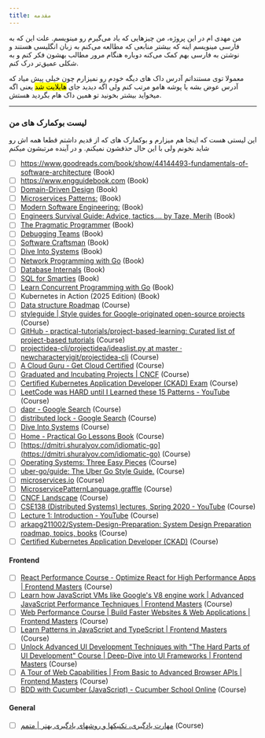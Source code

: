 ```yaml
---
title: مقدمه
---
```


من مهدی ام در این پروژه، من چیزهایی که یاد می‌گیرم رو مینویسم. علت این که به فارسی مینویسم اینه که بیشتر منابعی که مطالعه می‌کنم به زبان انگلیسی هستند و نوشتن به فارسی بهم کمک می‌کنه دوباره هنگام مرور مطالب بهشون فکر کنم و به شکلی عمیق‌تر درک کنم.

معمولا توی مستنداتم آدرس داک های دیگه خودم رو نمیزارم چون خیلی پیش میاد که آدرس عوض بشه یا پوشه هامو مرتب کنم ولی اگه دیدید جای <mark>هایلایت شد</mark> یعنی اگه میخواید بیشتر بخونید تو همین داک هام بگردید هستش.




--- 
### لیست بوکمارک های من
این لیستی هست که اینجا هم میزارم و بوکمارک های که از قدیم داشتم قطعا همه اش رو شاید نخونم ولی با این حال حذفشون نمیکنم. و در آینده مرتبشون میکنم
- [ ] https://www.goodreads.com/book/show/44144493-fundamentals-of-software-architecture (Book)
- [ ] https://www.engguidebook.com (Book)
- [ ] [Domain-Driven Design](https://www.amazon.ae/Domain-Driven-Design-Tackling-Complexity-Software/dp/0321125215/ref=asc_df_0321125215/?tag=googleshopp09-21&linkCode=df0&hvadid=355845466533&hvpos=&hvnetw=g&hvrand=16851866025727766737&hvpone=&hvptwo=&hvqmt=&hvdev=c&hvdvcmdl=&hvlocint=&hvlocphy=2784&hvtargid=pla-449269547899&psc=1&mcid=0fd7934200b73743ab9b9579915ac975) (Book)
- [ ] [Microservices Patterns:](https://www.amazon.com/Microservices-Patterns-examples-Chris-Richardson/dp/1617294543) (Book)
- [ ] [Modern Software Engineering:](https://www.amazon.com/Modern-Software-Engineering-Better-Faster/dp/B0BLXCXT3R/) (Book)
- [ ] [Engineers Survival Guide: Advice, tactics,... by Taze, Merih](https://www.amazon.com/Engineers-Survival-Guide-Facebook-Microsoft/dp/B09MBZBGFK/) (Book)
- [ ] [The Pragmatic Programmer](https://www.amazon.com/Pragmatic-Programmer-Anniversary-Journey-Mastery/dp/B0833FBNHV/) (Book)
- [ ] [Debugging Teams](https://www.debuggingteams-fa.com/) (Book)
- [ ] [Software Craftsman](https://www.amazon.com/Software-Craftsman-Professionalism-Pragmatism-Robert/dp/0134052501/) (Book)
- [ ] [Dive Into Systems](https://diveintosystems.org/book/introduction.html) (Book)
- [ ] [Network Programming with Go](https://www.amazon.com/Network-Programming-Go-Adam-Woodbeck/dp/1718500882) (Book)
- [ ] [Database Internals](https://www.amazon.de/-/en/Database-Internals-Deep-Distributed-Systems/dp/1492040347) (Book)
- [ ] [SQL for Smarties](https://skybooks.ir/products/SQL-for-Smarties) (Book)
- [ ] [Learn Concurrent Programming with Go](https://www.manning.com/books/learn-concurrent-programming-with-go) (Book)
- [ ] Kubernetes in Action (2025 Edition) (Book)
- [ ] [Data structure Roadmap](https://neetcode.io/roadmap) (Course)
- [ ] [styleguide | Style guides for Google-originated open-source projects](https://google.github.io/styleguide/go/best-practices.html) (Course)
- [ ] [GitHub - practical-tutorials/project-based-learning: Curated list of project-based tutorials](https://github.com/practical-tutorials/project-based-learning?tab=readme-ov-file#go) (Course)
- [ ] [projectidea-cli/projectidea/ideaslist.py at master · newcharacteryigit/projectidea-cli](https://github.com/newcharacteryigit/projectidea-cli/blob/master/projectidea/ideaslist.py) (Course)
- [ ] [A Cloud Guru - Get Cloud Certified](https://www.pluralsight.com/cloud-guru) (Course)
- [ ] [Graduated and Incubating Projects | CNCF](https://www.cncf.io/projects/) (Course)
- [ ] [Certified Kubernetes Application Developer (CKAD) Exam](https://training.linuxfoundation.org/certification/certified-kubernetes-application-developer-ckad/) (Course)
- [ ] [LeetCode was HARD until I Learned these 15 Patterns - YouTube](https://m.youtube.com/watch?v=DjYZk8nrXVY) (Course)
- [ ] [dapr - Google Search](https://www.google.com/search?q=dapr&oq=dapr&gs_lcrp=EgZjaHJvbWUyBggAEEUYOTIGCAEQRRg80gEIMTUwMmowajeoAgCwAgA&sourceid=chrome&ie=UTF-8) (Course)
- [ ] [distributed lock - Google Search](https://www.google.com/search?q=distributed+lock&newwindow=1&sca_esv=a5db118e05c2ad26&sxsrf=ADLYWILQAjL0gIh-n2g1MlgQ_0EtHWuqFg:1728222358954&udm=2&source=iu&ictx=1&vet=1&fir=f3rpJkP1tAVgrM%252ChjX-20748BTHAM%252C_%253BZjO2EUmxoxg7iM%252CbaZdpXzcUaIcfM%252C_%253BFCU3QcqgYByI2M%252CpEFQ32tLN9-pCM%252C_%253BL8PgltD6L7oxFM%252C293BwaSNrhYRhM%252C_%253BAZV8YZaFBJXu5M%252CwFkhpw5FxxkpoM%252C_&usg=AI4_-kS_1SR28LN4CAPxIQSARhGPoHt-mg&sa=X&sqi=2&ved=2ahUKEwiykLH-8fmIAxWkhf0HHWbLJRYQ_h16BAgyEAE#vhid=FCU3QcqgYByI2M&vssid=mosaic) (Course)
- [ ] [Dive Into Systems](https://diveintosystems.org/book/C2-C_depth/advanced_pointer_arithmetic.html) (Course)
- [ ] [Home - Practical Go Lessons Book](https://www.practical-go-lessons.com/) (Course)
- [ ] [https://dmitri.shuralyov.com/idiomatic-go](https://dmitri.shuralyov.com/idiomatic-go) (Course)
- [ ] [Operating Systems: Three Easy Pieces](https://pages.cs.wisc.edu/~remzi/OSTEP/) (Course)
- [ ] [uber-go/guide: The Uber Go Style Guide.](https://github.com/uber-go/guide/tree/master?tab=readme-ov-file) (Course)
- [ ] [microservices.io](https://microservices.io/) (Course)
- [ ] [MicroservicePatternLanguage.graffle](https://microservices.io/i/MicroservicePatternLanguage.pdf) (Course)
- [ ] [CNCF Landscape](https://landscape.cncf.io/) (Course)
- [ ] [CSE138 (Distributed Systems) lectures, Spring 2020 - YouTube](https://www.youtube.com/playlist?list=PLNPUF5QyWU8O0Wd8QDh9KaM1ggsxspJ31) (Course)
- [ ] [Lecture 1: Introduction - YouTube](https://www.youtube.com/watch?v=cQP8WApzIQQ&list=PLrw6a1wE39_tb2fErI4-WkMbsvGQk9_UB) (Course)
- [ ] [arkapg211002/System-Design-Preparation: System Design Preparation roadmap, topics, books](https://github.com/arkapg211002/System-Design-Preparation) (Course)
- [ ] [Certified Kubernetes Application Developer (CKAD)](https://downloadly.ir/elearning/video-tutorials/certified-kubernetes-application-developer-ckad-2/) (Course)

#### Frontend
- [ ] [React Performance Course - Optimize React for High Performance Apps | Frontend Masters](https://frontendmasters.com/courses/react-performance/) (Course)
- [ ] [Learn how JavaScript VMs like Google's V8 engine work | Advanced JavaScript Performance Techniques | Frontend Masters](https://frontendmasters.com/courses/javascript-cpu-vm/) (Course)
- [ ] [Web Performance Course | Build Faster Websites & Web Applications | Frontend Masters](https://frontendmasters.com/courses/web-perf/) (Course)
- [ ] [Learn Patterns in JavaScript and TypeScript | Frontend Masters](https://frontendmasters.com/courses/enterprise-patterns/) (Course)
- [ ] [Unlock Advanced UI Development Techniques with "The Hard Parts of UI Development" Course | Deep-Dive into UI Frameworks | Frontend Masters](https://frontendmasters.com/courses/hard-parts-ui-dev/) (Course)
- [ ] [A Tour of Web Capabilities | From Basic to Advanced Browser APIs | Frontend Masters](https://frontendmasters.com/courses/device-web-apis/) (Course)
- [ ] [BDD with Cucumber (JavaScript) - Cucumber School Online](https://school.cucumber.io/courses/take/bdd-with-cucumber-javascript/lessons/11261249-introduction-to-bdd) (Course)

#### General
- [ ] [مهارت یادگیری، تکنیکها و روشهای یادگیری بهتر | متمم](https://motamem.org/%DB%8C%D8%A7%D8%AF%DA%AF%DB%8C%D8%B1%DB%8C-%D8%A8%D9%87-%D8%B9%D9%86%D9%88%D8%A7%D9%86-%DB%8C%DA%A9-%D9%85%D9%87%D8%A7%D8%B1%D8%AA/) (Course)











